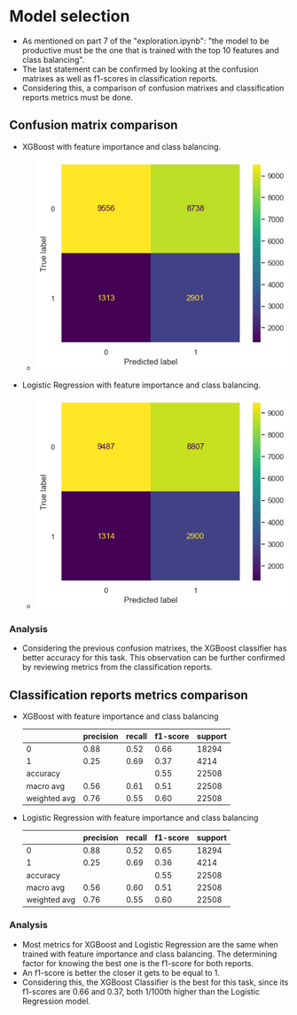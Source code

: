 # Model selection
- As mentioned on part 7 of the "exploration.ipynb": "the model to be productive must be the one that is trained with the top 10 features and class balancing".
- The last statement can be confirmed by looking at the confusion matrixes as well as f1-scores in classification reports.
- Considering this, a comparison of confusion matrixes and classification reports metrics must be done.

## Confusion matrix comparison
- XGBoost with feature importance and class balancing.
    - ![Alt text](XGBoost2-matrix.png)

- Logistic Regression with feature importance and class balancing.
    - ![Alt text](LogReg2-matrix.png)

### Analysis
- Considering the previous confusion matrixes, the XGBoost classifier has better accuracy for this task. This observation can be further confirmed by reviewing metrics from the classification reports.

## Classification reports metrics comparison
- XGBoost with feature importance and class balancing

    |              | precision | recall | f1-score | support |
    | ---          | ---       | ---    | ---      |     --- |
    |  0           | 0.88      | 0.52   | 0.66     |  18294  |
    |  1           | 0.25      | 0.69   | 0.37     |  4214   |
    | accuracy     |           |        |   0.55   |   22508 |
    | macro avg    |   0.56    |  0.61  |    0.51  |   22508 |
    | weighted avg |   0.76    |   0.55 |   0.60   |   22508 |

- Logistic Regression with feature importance and class balancing

    |              | precision | recall | f1-score | support |
    | ---          | ---       | ---    | ---      |     --- |
    |  0           | 0.88      | 0.52   | 0.65     |  18294  |
    |  1           | 0.25      | 0.69   | 0.36     |  4214   |
    | accuracy     |           |        |   0.55   |   22508 |
    | macro avg    |   0.56    |  0.60  |    0.51  |   22508 |
    | weighted avg |   0.76    |   0.55 |   0.60   |   22508 |

### Analysis
- Most metrics for XGBoost and Logistic Regression are the same when trained with feature importance and class balancing. The determining factor for knowing the best one is the f1-score for both reports. 
- An f1-score is better the closer it gets to be equal to 1.
- Considering this, the XGBoost Classifier is the best for this task, since its f1-scores are 0.66 and 0.37, both 1/100th higher than the Logistic Regression model.